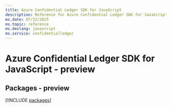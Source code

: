```yaml
---
title: Azure Confidential Ledger SDK for JavaScript
description: Reference for Azure Confidential Ledger SDK for JavaScript
ms.date: 07/22/2025
ms.topic: reference
ms.devlang: javascript
ms.service: confidentialledger
---
```

# Azure Confidential Ledger SDK for JavaScript - preview
## Packages - preview
[!INCLUDE [packages](confidential-ledger-index.md)]